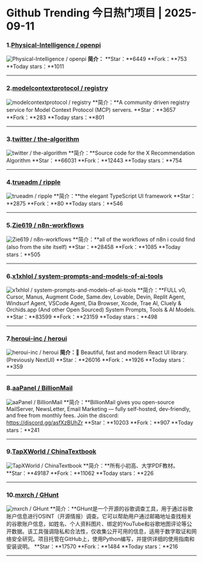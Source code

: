 # Github Trending 今日热门项目 | 2025-09-11
### 1.[Physical-Intelligence / openpi](https://github.com/Physical-Intelligence/openpi)

![Physical-Intelligence / openpi](https://opengraph.githubassets.com/478962a010cfd4593fbb3f46cff85a1315a932ef861a9abeab322c4619fdc7f8/Physical-Intelligence/openpi)
**简介：**
**Star：**6449
**Fork：**753
**Today stars：**1011

---

### 2.[modelcontextprotocol / registry](https://github.com/modelcontextprotocol/registry)

![modelcontextprotocol / registry](https://opengraph.githubassets.com/6d5ab9109e84dbf76482a53e26656ecb3801b34b3c608da3ca14d4458e70abfa/modelcontextprotocol/registry)
**简介：**A community driven registry service for Model Context Protocol (MCP) servers.
**Star：**3657
**Fork：**283
**Today stars：**801

---

### 3.[twitter / the-algorithm](https://github.com/twitter/the-algorithm)

![twitter / the-algorithm](https://opengraph.githubassets.com/8e15241c73279f3b04eab3fc214b4cbf60af6b80727ce3d744a4e19ebe80c4b4/twitter/the-algorithm)
**简介：**Source code for the X Recommendation Algorithm
**Star：**66031
**Fork：**12443
**Today stars：**754

---

### 4.[trueadm / ripple](https://github.com/trueadm/ripple)

![trueadm / ripple](https://opengraph.githubassets.com/a7f2adbd9791105a6fad66c0e6f1d9d89d60833529e54f1e90a0207b9cccf031/trueadm/ripple)
**简介：**the elegant TypeScript UI framework
**Star：**2875
**Fork：**80
**Today stars：**546

---

### 5.[Zie619 / n8n-workflows](https://github.com/Zie619/n8n-workflows)

![Zie619 / n8n-workflows](https://opengraph.githubassets.com/10019b2a22fbb4e126cc802589de3970dc0e582e7351b11d72050a92dd6fe75f/Zie619/n8n-workflows)
**简介：**all of the workflows of n8n i could find (also from the site itself)
**Star：**28458
**Fork：**1085
**Today stars：**505

---

### 6.[x1xhlol / system-prompts-and-models-of-ai-tools](https://github.com/x1xhlol/system-prompts-and-models-of-ai-tools)

![x1xhlol / system-prompts-and-models-of-ai-tools](https://opengraph.githubassets.com/bcd6e25da444f8c5b8c6afdc62095cdbbda03d6415d98d380e0194b8794c88b4/x1xhlol/system-prompts-and-models-of-ai-tools)
**简介：**FULL v0, Cursor, Manus, Augment Code, Same.dev, Lovable, Devin, Replit Agent, Windsurf Agent, VSCode Agent, Dia Browser, Xcode, Trae AI, Cluely & Orchids.app (And other Open Sourced) System Prompts, Tools & AI Models.
**Star：**83599
**Fork：**23159
**Today stars：**498

---

### 7.[heroui-inc / heroui](https://github.com/heroui-inc/heroui)

![heroui-inc / heroui](https://repository-images.githubusercontent.com/360522116/0ed308b4-8099-4f12-8903-68267087e808)
**简介：**🚀 Beautiful, fast and modern React UI library. (Previously NextUI)
**Star：**26016
**Fork：**1926
**Today stars：**359

---

### 8.[aaPanel / BillionMail](https://github.com/aaPanel/BillionMail)

![aaPanel / BillionMail](https://opengraph.githubassets.com/393dd60eb32e992eed61790b64b8aff5e151744a13735f11900fdc323ef788c9/aaPanel/BillionMail)
**简介：**BillionMail gives you open-source MailServer, NewsLetter, Email Marketing — fully self-hosted, dev-friendly, and free from monthly fees. Join the discord: https://discord.gg/asfXzBUhZr
**Star：**10203
**Fork：**907
**Today stars：**241

---

### 9.[TapXWorld / ChinaTextbook](https://github.com/TapXWorld/ChinaTextbook)

![TapXWorld / ChinaTextbook](https://opengraph.githubassets.com/87fb8a0c3b02717ecf73276e6d97cd5757771d2e2d141d7fe4c84758f4d04034/TapXWorld/ChinaTextbook)
**简介：**所有小初高、大学PDF教材。
**Star：**49187
**Fork：**11062
**Today stars：**226

---

### 10.[mxrch / GHunt](https://github.com/mxrch/GHunt)

![mxrch / GHunt](https://repository-images.githubusercontent.com/300592907/5a14e42a-73d6-4898-988d-135321a324a3)
**简介：**GHunt是一个开源的谷歌调查工具，用于通过谷歌账户信息进行OSINT（开源情报）调查。它可以帮助用户通过邮箱地址查找相关的谷歌账户信息，如姓名、个人资料图片、绑定的YouTube和谷歌地图评论等公开数据。该工具强调隐私和合法性，仅收集公开可用的信息，适用于数字取证和网络安全研究。项目托管在GitHub上，使用Python编写，并提供详细的使用指南和安装说明。
**Star：**17570
**Fork：**1484
**Today stars：**216

---

